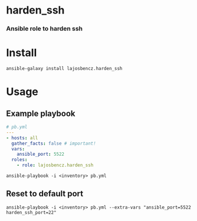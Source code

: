 # harden_ssh
### Ansible role to harden ssh

# Install

```
ansible-galaxy install lajosbencz.harden_ssh
```

# Usage

## Example playbook

```yaml
# pb.yml
---
- hosts: all
  gather_facts: false # important!
  vars:
    ansible_port: 5522
  roles:
    - role: lajosbencz.harden_ssh
```

```
ansible-playbook -i <inventory> pb.yml
```


## Reset to default port

```
ansible-playbook -i <inventory> pb.yml --extra-vars "ansible_port=5522 harden_ssh_port=22"
```
